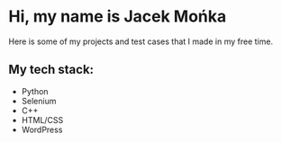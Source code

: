 
# Hi, my name is **Jacek Mońka**

Here is some of my projects and test cases that I made in my free time.

## My tech stack:

* Python
* Selenium
* C++
* HTML/CSS
* WordPress


